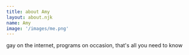 ```yaml
---
title: about Amy
layout: about.njk
name: Amy
image: '/images/me.png'
---
```


gay on the internet, programs on occasion, that's all you need to know
